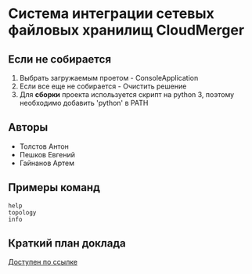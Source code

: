 # Система интеграции сетевых файловых хранилищ CloudMerger

## Если не собирается
1. Выбрать загружаемым проетом - ConsoleApplication
2. Если все еще не собирается - Очистить решение
3. Для __сборки__ проекта используется скрипт на python 3, поэтому необходимо добавить 'python' в PATH

## Авторы
* Толстов Антон
* Пешков Евгений
* Гайнанов Артем

## Примеры команд
    help
    topology
    info

## Краткий план доклада
[Доступен по ссылке](https://docs.google.com/document/d/1MRF4VNY_BKxUqlf7hQwT9_Q7438YgNhgiNBQLrrh1pg/edit#)